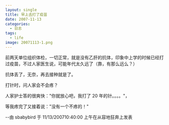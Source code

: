 ```yaml
---
layout: single
title: 早上去打了疫苗
date: 2007-11-13
categories:
  - 日志
tags:
  - life
image: 20071113-1.png
---
```


前两天单位组织体检，一切正常，就是没有乙肝的抗体，印象中上学的时候已经打过疫苗，不过人家医生说，可能年代太久远了（靠，有那么远么？）

抗体丢了，无奈，再去接种就是了。

打针时，问人家会不会疼？

人家护士答的很爽快：\"你就放心吧，我打了 20 年的针。。。。\"，

等我疼完了又接着说：\"没有一个不疼的！\"

--由 sbabybird 于 11/13/200710&#58;40&#58;00 上午在从容地狂奔上发表
